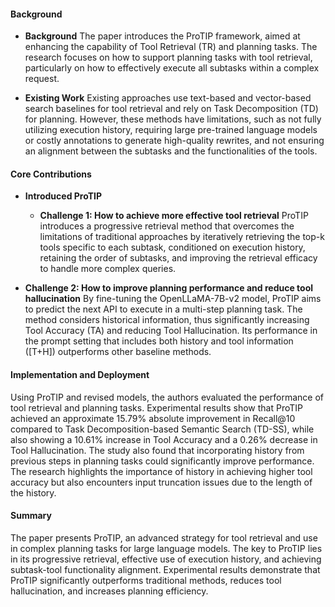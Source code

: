 #### Background
- **Background**
The paper introduces the ProTIP framework, aimed at enhancing the capability of Tool Retrieval (TR) and planning tasks. The research focuses on how to support planning tasks with tool retrieval, particularly on how to effectively execute all subtasks within a complex request.

- **Existing Work**
Existing approaches use text-based and vector-based search baselines for tool retrieval and rely on Task Decomposition (TD) for planning. However, these methods have limitations, such as not fully utilizing execution history, requiring large pre-trained language models or costly annotations to generate high-quality rewrites, and not ensuring an alignment between the subtasks and the functionalities of the tools.

#### Core Contributions
  - **Introduced ProTIP**
      - **Challenge 1: How to achieve more effective tool retrieval**
      ProTIP introduces a progressive retrieval method that overcomes the limitations of traditional approaches by iteratively retrieving the top-k tools specific to each subtask, conditioned on execution history, retaining the order of subtasks, and improving the retrieval efficacy to handle more complex queries.

  - **Challenge 2: How to improve planning performance and reduce tool hallucination**
      By fine-tuning the OpenLLaMA-7B-v2 model, ProTIP aims to predict the next API to execute in a multi-step planning task. The method considers historical information, thus significantly increasing Tool Accuracy (TA) and reducing Tool Hallucination. Its performance in the prompt setting that includes both history and tool information ([T+H]) outperforms other baseline methods.

#### Implementation and Deployment
Using ProTIP and revised models, the authors evaluated the performance of tool retrieval and planning tasks. Experimental results show that ProTIP achieved an approximate 15.79% absolute improvement in Recall@10 compared to Task Decomposition-based Semantic Search (TD-SS), while also showing a 10.61% increase in Tool Accuracy and a 0.26% decrease in Tool Hallucination. The study also found that incorporating history from previous steps in planning tasks could significantly improve performance. The research highlights the importance of history in achieving higher tool accuracy but also encounters input truncation issues due to the length of the history.

#### Summary
The paper presents ProTIP, an advanced strategy for tool retrieval and use in complex planning tasks for large language models. The key to ProTIP lies in its progressive retrieval, effective use of execution history, and achieving subtask-tool functionality alignment. Experimental results demonstrate that ProTIP significantly outperforms traditional methods, reduces tool hallucination, and increases planning efficiency.